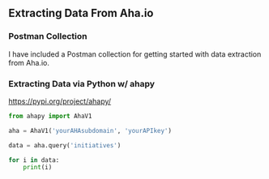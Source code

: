 ## Extracting Data From Aha.io

### Postman Collection

I have included a Postman collection for getting started with data extraction from Aha.io.

### Extracting Data via Python w/ ahapy

https://pypi.org/project/ahapy/

```python
from ahapy import AhaV1

aha = AhaV1('yourAHAsubdomain', 'yourAPIkey')

data = aha.query('initiatives')

for i in data:
    print(i)
```
